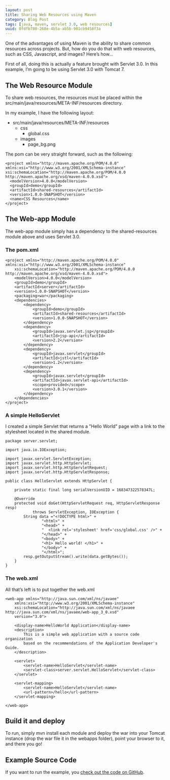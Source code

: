 ```yaml
---
layout: post
title: Sharing Web Resources using Maven 
category: Blog Post
tags: [java, maven, servlet 3.0, web resources]
uuid: 0fdfb780-268e-4b5a-ab5b-901cb9458f3a
---
```


One of the advantages of using Maven is the ability to share common resources across projects.  But, how do you do that with web resources, such as CSS, Javascript, and images?  Here’s how…

<!--more-->

First of all, doing this is actually a feature brought with Servlet 3.0.  In this example, I’m going to be using Servlet 3.0 with Tomcat 7.


## The Web Resource Module

To share web resources, the resources must be placed within the src/main/java/resources/META-INF/resources directory.

In my example, I have the following layout:

- src/main/java/resources/META-INF/resources
  - css
    - global.css
  - images
    - page_bg.png

The pom can be very straight forward, such as the following:


<pre class="no-wrap"><code class="xml">&lt;project xmlns="http://maven.apache.org/POM/4.0.0" xmlns:xsi="http://www.w3.org/2001/XMLSchema-instance" 
xsi:schemaLocation="http://maven.apache.org/POM/4.0.0 http://maven.apache.org/xsd/maven-4.0.0.xsd"&gt;
  &lt;modelVersion&gt;4.0.0&lt;/modelVersion&gt;
  &lt;groupId&gt;demo&lt;/groupId&gt;
  &lt;artifactId&gt;shared-resources&lt;/artifactId&gt;
  &lt;version&gt;1.0.0-SNAPSHOT&lt;/version&gt;
  &lt;name&gt;CSS Resources&lt;/name&gt;
&lt;/project&gt;</code></pre>
 


## The Web-app Module

The web-app module simply has a dependency to the shared-resources module above and uses Servlet 3.0.

### The pom.xml


<pre class="no-wrap"><code class="xml">&lt;project xmlns="http://maven.apache.org/POM/4.0.0" xmlns:xsi="http://www.w3.org/2001/XMLSchema-instance"
    xsi:schemaLocation="http://maven.apache.org/POM/4.0.0 http://maven.apache.org/xsd/maven-4.0.0.xsd"&gt;
    &lt;modelVersion&gt;4.0.0&lt;/modelVersion&gt;
    &lt;groupId&gt;demo&lt;/groupId&gt;
    &lt;artifactId&gt;server&lt;/artifactId&gt;
    &lt;version&gt;1.0.0-SNAPSHOT&lt;/version&gt;
    &lt;packaging&gt;war&lt;/packaging&gt;
    &lt;dependencies&gt;
        &lt;dependency&gt;
            &lt;groupId&gt;demo&lt;/groupId&gt;
            &lt;artifactId&gt;shared-resources&lt;/artifactId&gt;
            &lt;version&gt;1.0.0-SNAPSHOT&lt;/version&gt;
        &lt;/dependency&gt;
        &lt;dependency&gt;
            &lt;groupId&gt;javax.servlet.jsp&lt;/groupId&gt;
            &lt;artifactId&gt;jsp-api&lt;/artifactId&gt;
            &lt;version&gt;2.2&lt;/version&gt;
        &lt;/dependency&gt;
        &lt;dependency&gt;
            &lt;groupId&gt;javax.servlet&lt;/groupId&gt;
            &lt;artifactId&gt;jstl&lt;/artifactId&gt;
            &lt;version&gt;1.2&lt;/version&gt;
        &lt;/dependency&gt;
        &lt;dependency&gt;
            &lt;groupId&gt;javax.servlet&lt;/groupId&gt;
            &lt;artifactId&gt;javax.servlet-api&lt;/artifactId&gt;
            &lt;scope&gt;provided&lt;/scope&gt;
            &lt;version&gt;3.0.1&lt;/version&gt;
        &lt;/dependency&gt;
    &lt;/dependencies&gt;
&lt;/project&gt;</code></pre>
 

### A simple HelloServlet

I created a simple Servlet that returns a "Hello World" page with a link to the stylesheet located in the shared module.

<pre><code class="java">package server.servlet;

import java.io.IOException;

import javax.servlet.ServletException;
import javax.servlet.http.HttpServlet;
import javax.servlet.http.HttpServletRequest;
import javax.servlet.http.HttpServletResponse;

public class HelloServlet extends HttpServlet {

    private static final long serialVersionUID = 168347322578347L;

    @Override
    protected void doGet(HttpServletRequest req, HttpServletResponse resp)
            throws ServletException, IOException {
        String data ="&lt;!DOCTYPE html&gt;" +
                "&lt;html&gt;" +
                "&lt;head&gt;" +
                "  &lt;link rel='stylesheet' href='css/global.css' /&gt;" +
                "&lt;/head&gt;" +
                "&lt;body&gt;" +
                "&lt;h1&gt; Hello world! &lt;/h1&gt;" +
                "&lt;/body&gt;" +
                "&lt;/html&gt;";
        resp.getOutputStream().write(data.getBytes());
    }
}</code></pre>
 

### The web.xml

All that’s left is to put together the web.xml


<pre class="no-wrap"><code class="xml">&lt;web-app xmlns="http://java.sun.com/xml/ns/javaee"
    xmlns:xsi="http://www.w3.org/2001/XMLSchema-instance"
    xsi:schemaLocation="http://java.sun.com/xml/ns/javaee http://java.sun.com/xml/ns/javaee/web-app_3_0.xsd"
    version="3.0"&gt;

    &lt;display-name&gt;HelloWorld Application&lt;/display-name&gt;
    &lt;description&gt;
        This is a simple web application with a source code organization
        based on the recommendations of the Application Developer's Guide.
    &lt;/description&gt;

    &lt;servlet&gt;
        &lt;servlet-name&gt;HelloServlet&lt;/servlet-name&gt;
        &lt;servlet-class&gt;server.servlet.HelloServlet&lt;/servlet-class&gt;
    &lt;/servlet&gt;

    &lt;servlet-mapping&gt;
        &lt;servlet-name&gt;HelloServlet&lt;/servlet-name&gt;
        &lt;url-pattern&gt;/hello&lt;/url-pattern&gt;
    &lt;/servlet-mapping&gt;

&lt;/web-app&gt;</code></pre>
 

## Build it and deploy
To run, simply mvn install each module and deploy the war into your Tomcat instance (drop the war file it in the webapps folder), point your browser to it, and there you go!

## Example Source Code
If you want to run the example, you [check out the code on GitHub](https://github.com/Nerdwin15/shared-resources-demo).



